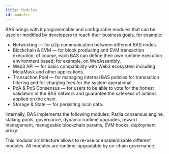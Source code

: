 ```yaml
---
title: Modules
id: modules
---
```


BAS brings with it programmable and configurable modules that can be used or modified by developers to reach their business goals, for example:
* Networking — for p2p communication between different BAS nodes.
* Blockchain & EVM — for block producing and EVM transaction execution, of course, each BAS can define their own runtime execution environment based, for example, on WebAssembly.
* Web3 API — for basic compatibility with Web3 ecosystem including MetaMask and other applications.
* Transaction Pool — for managing internal BAS policies for transaction filtering and for charging fees for the system operational.
* PoA & PoS Consensus — for users to be able to vote for the honest validators in the BAS network and guarantee the safeness of actions applied on the chain.
* Storage & State — for persisting local data.

Internally, BAS implements the following modules: Parlia consensus engine, staking pools, governance, dynamic runtime upgrades, reward management, manageable blockchain params, EVM hooks, deployment proxy. 

This modular architecture allows to re-use or enable/disable different modules. All modules are runtime-upgradable by on-chain governance.